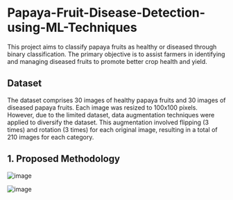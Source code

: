 # Papaya-Fruit-Disease-Detection-using-ML-Techniques
This project aims to classify papaya fruits as healthy or diseased through binary classification. The primary objective is to assist farmers in identifying and managing diseased fruits to promote better crop health and yield.

## Dataset
The dataset comprises 30 images of healthy papaya fruits and 30 images of diseased papaya fruits. Each image was resized to 100x100 pixels. However, due to the limited dataset, data augmentation techniques were applied to diversify the dataset. This augmentation involved flipping (3 times) and rotation (3 times) for each original image, resulting in a total of 210 images for each category.

## 1. Proposed Methodology
![image](https://github.com/Jhajibhaskar/Papaya-Fruit-Disease-Detection-using-ML-Techniques/assets/84240276/bbf2217e-241f-4333-bf84-d63a07b4c1d1)

![image](https://github.com/Jhajibhaskar/Papaya-Fruit-Disease-Detection-using-ML-Techniques/assets/84240276/4fb9297a-99f2-4f2a-a93b-71b5b6832318)

